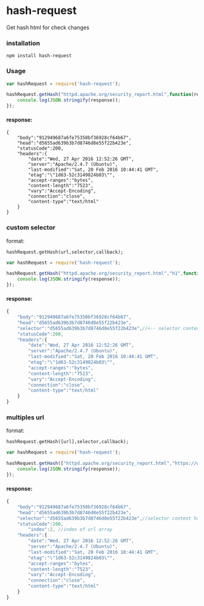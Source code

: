 # hash-request

Get hash html for check changes

### installation

	npm install hash-request

### Usage

```javascript
var hashRequest = require('hash-request');

hashRequest.getHash("httpd.apache.org/security_report.html",function(response){
    console.log(JSON.stringify(response));
});
```

#### response:

    {
        "body":"912949687a6fe75350bf36928cf64b67",
        "head":"d5655ad639b3b7d8746d8e55f22b423e",
        "statusCode":200,
        "headers":{
            "date":"Wed, 27 Apr 2016 12:52:26 GMT",
            "server":"Apache/2.4.7 (Ubuntu)",
            "last-modified":"Sat, 20 Feb 2016 10:44:41 GMT",
            "etag":"\"1d63-52c3149824b03\"",
            "accept-ranges":"bytes",
            "content-length":"7523",
            "vary":"Accept-Encoding",
            "connection":"close",
            "content-type":"text/html"
        }
    }

### custom selector

format:

	hashRequest.getHash(url,selector,callback);

```javascript
var hashRequest = require('hash-request');

hashRequest.getHash("httpd.apache.org/security_report.html","h1",function(response){
    console.log(JSON.stringify(response));
});
```

#### response:
```javascript
{
	"body":"912949687a6fe75350bf36928cf64b67",
	"head":"d5655ad639b3b7d8746d8e55f22b423e",
    "selector":"d5655ad639b3b7d8746d8e55f22b423e",//<-- selector content hash
    "statusCode":200,
    "headers":{
        "date":"Wed, 27 Apr 2016 12:52:26 GMT",
        "server":"Apache/2.4.7 (Ubuntu)",
        "last-modified":"Sat, 20 Feb 2016 10:44:41 GMT",
        "etag":"\"1d63-52c3149824b03\"",
        "accept-ranges":"bytes",
        "content-length":"7523",
        "vary":"Accept-Encoding",
        "connection":"close",
        "content-type":"text/html"
    }
}
```

### multiples url

format:

	hashRequest.getHash([url],selector,callback);

```javascript
var hashRequest = require('hash-request');

hashRequest.getHash(["httpd.apache.org/security_report.html","https://www.npmjs.com"],"h1",function(response){
    console.log(JSON.stringify(response));
});
```

#### response:
```javascript
{
	"body":"912949687a6fe75350bf36928cf64b67",
	"head":"d5655ad639b3b7d8746d8e55f22b423e",
    "selector":"d5655ad639b3b7d8746d8e55f22b423e",//selector content hash
    "statusCode":200,
		"index":2, //index of url array
    "headers":{
        "date":"Wed, 27 Apr 2016 12:52:26 GMT",
        "server":"Apache/2.4.7 (Ubuntu)",
        "last-modified":"Sat, 20 Feb 2016 10:44:41 GMT",
        "etag":"\"1d63-52c3149824b03\"",
        "accept-ranges":"bytes",
        "content-length":"7523",
        "vary":"Accept-Encoding",
        "connection":"close",
        "content-type":"text/html"
    }
}
```
